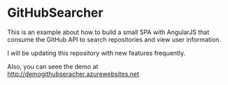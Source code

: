 GitHubSearcher
=============

This is an example about how to build a small SPA with AngularJS that consume the GitHub API to search repositories and view user information.

I will be updating this repository with new features frequently.

Also, you can seee the demo at http://demogithubseracher.azurewebsites.net

